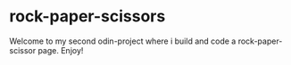 # rock-paper-scissors
Welcome to my second odin-project where i build and code a rock-paper-scissor page. Enjoy!